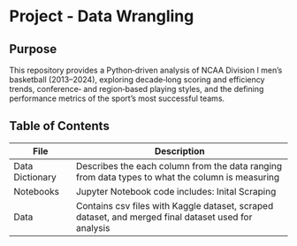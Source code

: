 # Project - Data Wrangling

## Purpose

This repository provides a Python‐driven analysis of NCAA Division I men’s basketball (2013–2024), exploring decade‑long scoring and efficiency trends, conference‑ and region‑based playing styles, and the defining performance metrics of the sport’s most successful teams.

## Table of Contents
| File | Description |
| ------ | ------ |
| Data Dictionary | Describes the each column from the data ranging from data types to what the column is measuring |
| Notebooks | Jupyter Notebook code includes: Inital Scraping |
| Data | Contains csv files with Kaggle dataset, scraped dataset, and merged final dataset used for analysis |

